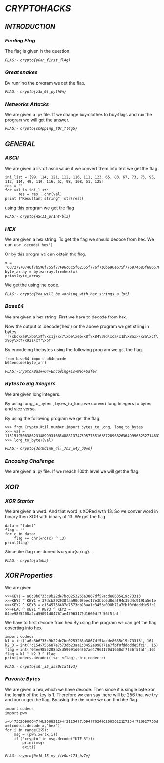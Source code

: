 # ***CRYPTOHACKS***

## ***INTRODUCTION***

### *Finding Flag*

The flag is given in the question.

*```FLAG:- crypto{y0ur_f1rst_fl4g)```*

### *Great snakes*

By running the program we get the flag.

*```FLAG:- crypto{z3n_0f_pyth0n}```*

### *Networks Attacks*

We are given a .py file.
If we change buy:clothes to buy:flags and run the program we will get the answer.

*```FLAG:- crypto{sh0pp1ng_f0r_fl4g5}```*

## ***GENERAL***

### *ASCII*

We are given a list of ascii value if we convert them into text we get the flag.

```
ini_list = [99, 114, 121, 112, 116, 111, 123, 65, 83, 67, 73, 73, 95, 112, 114, 49, 110, 116, 52, 98, 108, 51, 125]
res = "" 
for val in ini_list:
      res = res + chr(val)
print ("Resultant string", str(res))
```

using this program we get the flag

*```FLAG:- crypto{ASCII_pr1nt4bl3}```*

### *HEX*

We are given a hex string. To get the flag we should decode from hex. We can use ```.decode('hex')```

Or by this progra we can obtain the flag.
```
x = '63727970746f7b596f755f77696c6c5f62655f776f726b696e675f776974685f6865785f737472696e67735f615f6c6f747d'
byte_array = bytearray.fromhex(x)
print(byte_array)
```
We get the using the code.

*```FLAG:- crypto{You_will_be_working_with_hex_strings_a_lot}```*

### *Base64*

We are given a hex string. First we have to decode from hex.

Now the output of .decode('hex') or the above program we get string in bytes
```'r\xbc\xa9\xb6\x8f\xc1j\xc7\xbe\xeb\x8f\x84\x9d\xca\x1d\x8ax>\x8a\xcf\x96y\xbf\x92i\xf7\xbf'```

By encodeing the bytes using the following program we get the flag.

```
from base64 import b64encode
b64encode(byte_arr)
```

*```FLAG:-crypto/Base+64+Encoding+is+Web+Safe/```*

### *Bytes to Big Integers*

We are given long integers.

By using long_to_bytes , bytes_to_long we convert long integers to bytes and vice versa.

By using the following program we get the flag.
```
>>> from Crypto.Util.number import bytes_to_long, long_to_bytes    
>>> val = 11515195063862318899931685488813747395775516287289682636499965282714637259206269
>>> long_to_bytes(val) 
```

*```FLAG:- crypto{3nc0d1n6_4ll_7h3_w4y_d0wn}```*

### *Encoding Challenge*

We are given a .py file. If we rreach 100th level we will get the flag.

## ***XOR***

### *XOR Starter*

We are given a word. And that word is XORed with 13.
So we conver word in binary then XOR with binary of 13. We get the flag
```
data = "label"
flag = ''
for c in data:
    flag += chr(ord(c) ^ 13)
print(flag)
```
Since the flag mentioned is crypto{string}.

*```FLAG:- crypto{aloha}```*

## *XOR Properties*

We are given
```
>>>KEY1 = a6c8b6733c9b22de7bc0253266a3867df55acde8635e19c73313
>>>KEY2 ^ KEY1 = 37dcb292030faa90d07eec17e3b1c6d8daf94c35d4c9191a5e1e
>>>KEY2 ^ KEY3 = c1545756687e7573db23aa1c3452a098b71a7fbf0fddddde5fc1
>>>FLAG ^ KEY1 ^ KEY3 ^ KEY2 = 04ee9855208a2cd59091d04767ae47963170d1660df7f56f5faf
```
We have to first decode from hex.By using the program we can get the flag coverting into hex.
```
import codecs
k1 = int('a6c8b6733c9b22de7bc0253266a3867df55acde8635e19c73313', 16)
k2_3 = int('c1545756687e7573db23aa1c3452a098b71a7fbf0fddddde5fc1', 16)
flag = int('04ee9855208a2cd59091d04767ae47963170d1660df7f56f5faf',16)
flag = k1 ^ k2_3 ^ flag
print(codecs.decode(('%x' %flag),'hex_codec'))
```
*```FLAG:- crypto{x0r_i5_ass0c1at1v3}```*

### *Favorite Bytes*

We are given a hex,which we have decode.
Then since it is single byte xor the length of the key is 1.
Therefore we can say there will be 256 that we try and xor to get the flag.
By using the the code we can find the flag.
```
import codecs
import pwn
    
x=b'73626960647f6b206821204f21254f7d694f7624662065622127234f726927756d'
x=(codecs.decode(x,"hex"))
for i in range(255):
    msg = (pwn.xor(x,i))
    if ('crypto' in msg.decode("UTF-8")):
        print(msg)
        exit()
```
 
*```FLAG:-crypto{0x10_15_my_f4v0ur173_by7e}```*
